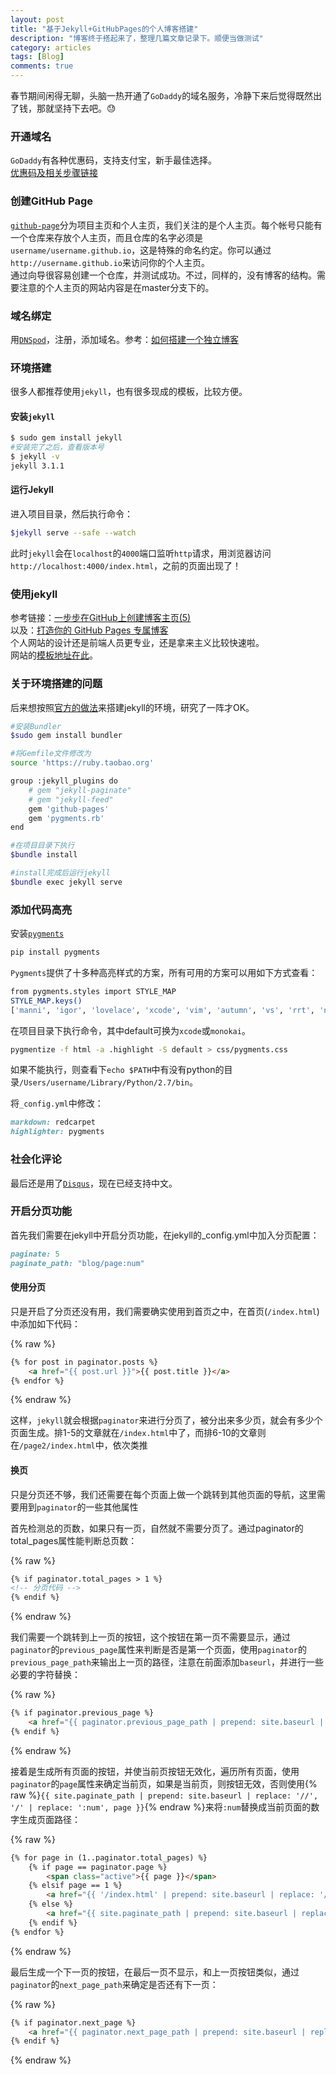 ```yaml
---
layout: post
title: "基于Jekyll+GitHubPages的个人博客搭建"
description: "博客终于搭起来了，整理几篇文章记录下。顺便当做测试"
category: articles
tags: [Blog]
comments: true
---
```


春节期间闲得无聊，头脑一热开通了`GoDaddy`的域名服务，冷静下来后觉得既然出了钱，那就坚持下去吧。😓  

### 开通域名

`GoDaddy`有各种优惠码，支持支付宝，新手最佳选择。  
[优惠码及相关步骤链接](http://www.goyouhuima.com/)

### 创建GitHub Page

[`github-page`](https://pages.github.com/)分为项目主页和个人主页，我们关注的是个人主页。每个帐号只能有一个仓库来存放个人主页，而且仓库的名字必须是`username/username.github.io`，这是特殊的命名约定。你可以通过`http://username.github.io`来访问你的个人主页。  
通过向导很容易创建一个仓库，并测试成功。不过，同样的，没有博客的结构。需要注意的个人主页的网站内容是在master分支下的。  

### 域名绑定

用[`DNSpod`](https://www.dnspod.cn/)，注册，添加域名。参考：[如何搭建一个独立博客](http://cnfeat.com/blog/2014/05/10/how-to-build-a-blog/)

### 环境搭建

很多人都推荐使用`jekyll`，也有很多现成的模板，比较方便。

#### 安装`jekyll`

```bash
$ sudo gem install jekyll
#安装完了之后，查看版本号
$ jekyll -v
jekyll 3.1.1
```

#### 运行Jekyll

进入项目目录，然后执行命令：

```bash
$jekyll serve --safe --watch
```  

此时`jekyll`会在`localhost`的`4000`端口监听`http`请求，用浏览器访问`http://localhost:4000/index.html`，之前的页面出现了！

### 使用jekyll

参考链接：[一步步在GitHub上创建博客主页(5)](http://www.pchou.info/web-build/2013/01/07/build-github-blog-page-05.html)  
以及：[打造你的 GitHub Pages 专属博客](http://azeril.me/blog/Build-Your-First-GitHub-Pages-Blog.html)  
个人网站的设计还是前端人员更专业，还是拿来主义比较快速啦。  
网站的[模板地址在此](https://github.com/poole/lanyon)。

### 关于环境搭建的问题

后来想按照[官方的做法](https://help.github.com/articles/using-jekyll-with-pages/)来搭建jekyll的环境，研究了一阵才OK。

```bash
#安装Bundler
$sudo gem install bundler

#将Gemfile文件修改为
source 'https://ruby.taobao.org'

group :jekyll_plugins do
    # gem "jekyll-paginate"
    # gem "jekyll-feed"
    gem 'github-pages'
    gem 'pygments.rb'
end

#在项目目录下执行
$bundle install

#install完成后运行jekyll
$bundle exec jekyll serve
```  

### 添加代码高亮

安装[`pygments`](http://pygments.org/)

```bash
pip install pygments
```

`Pygments`提供了十多种高亮样式的方案，所有可用的方案可以用如下方式查看：

```bash
from pygments.styles import STYLE_MAP
STYLE_MAP.keys()
['manni', 'igor', 'lovelace', 'xcode', 'vim', 'autumn', 'vs', 'rrt', 'native', 'perldoc', 'borland', 'tango', 'emacs', 'friendly', 'monokai', 'paraiso-dark', 'colorful', 'murphy', 'bw', 'pastie', 'algol_nu', 'paraiso-light', 'trac', 'default', 'algol', 'fruity']
```

在项目目录下执行命令，其中default可换为`xcode`或`monokai`。

```bash
pygmentize -f html -a .highlight -S default > css/pygments.css
```

如果不能执行，则查看下`echo $PATH`中有没有python的目录`/Users/username/Library/Python/2.7/bin`。

将`_config.yml`中修改：

```ruby
markdown: redcarpet
highlighter: pygments
```

### 社会化评论

最后还是用了[`Disqus`](https://disqus.com/)，现在已经支持中文。

### 开启分页功能

首先我们需要在jekyll中开启分页功能，在jekyll的_config.yml中加入分页配置：

```ruby
paginate: 5
paginate_path: "blog/page:num"
```

#### 使用分页

只是开启了分页还没有用，我们需要确实使用到首页之中，在首页(`/index.html`)中添加如下代码：

{% raw %}
```html
{% for post in paginator.posts %}
    <a href="{{ post.url }}">{{ post.title }}</a>
{% endfor %}
```
{% endraw %}

这样，`jekyll`就会根据`paginator`来进行分页了，被分出来多少页，就会有多少个页面生成。排1-5的文章就在`/index.html`中了，而排6-10的文章则在`/page2/index.html`中，依次类推

#### 换页

只是分页还不够，我们还需要在每个页面上做一个跳转到其他页面的导航，这里需要用到`paginator`的一些其他属性

首先检测总的页数，如果只有一页，自然就不需要分页了。通过paginator的total_pages属性能判断总页数：

{% raw %}
```html
{% if paginator.total_pages > 1 %}
<!-- 分页代码 -->
{% endif %}
```
{% endraw %}

我们需要一个跳转到上一页的按钮，这个按钮在第一页不需要显示，通过`paginator`的`previous_page`属性来判断是否是第一个页面，使用`paginator`的`previous_page_path`来输出上一页的路径，注意在前面添加`baseurl`，并进行一些必要的字符替换：

{% raw %}
```html
{% if paginator.previous_page %}
    <a href="{{ paginator.previous_page_path | prepend: site.baseurl | replace: '//', '/' }}"上一页</a>
{% endif %}
```
{% endraw %}

接着是生成所有页面的按钮，并使当前页按钮无效化，遍历所有页面，使用`paginator`的`page`属性来确定当前页，如果是当前页，则按钮无效，否则使用{% raw %}`{{ site.paginate_path | prepend: site.baseurl | replace: '//', '/' | replace: ':num', page }}`{% endraw %}来将`:num`替换成当前页面的数字生成页面路径：

{% raw %}
```html
{% for page in (1..paginator.total_pages) %}
	{% if page == paginator.page %}
		<span class="active">{{ page }}</span>
    {% elsif page == 1 %}
		<a href="{{ '/index.html' | prepend: site.baseurl | replace: '//', '/' }}">{{ page }}</a>
    {% else %}
		<a href="{{ site.paginate_path | prepend: site.baseurl | replace: '//', '/' | replace: ':num', page }}">{{ page }}</a>
	{% endif %}
{% endfor %}
```
{% endraw %}

最后生成一个下一页的按钮，在最后一页不显示，和上一页按钮类似，通过`paginator`的`next_page_path`来确定是否还有下一页：

{% raw %}
```html
{% if paginator.next_page %}
    <a href="{{ paginator.next_page_path | prepend: site.baseurl | replace: '//', '/' }}">下一页</a>
{% endif %}
```
{% endraw %}
